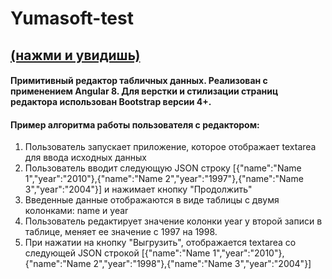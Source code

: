 # Yumasoft-test

## [(нажми и увидишь)](https://a9052681569.github.io/Yumasoft-test/)

#### Примитивный редактор табличных данных. Реализован с применением Angular 8. Для верстки и стилизации страниц редактора использован Bootstrap версии 4+.



#### Пример алгоритма работы пользователя с редактором: 
1. Пользователь запускает приложение, которое отображает textarea для ввода исходных 
данных 
2. Пользователь вводит следующую JSON строку 
[{"name":"Name 1","year":"2010"},{"name":"Name 2","year":"1997"},{"name":"Name 3","year":"2004"}] и нажимает кнопку "Продолжить" 
3. Введенные данные отображаются в виде таблицы с двумя колонками: name и year 
4. Пользователь редактирует значение колонки year у второй записи в таблице, меняет ее 
значение с 1997 на 1998.
5. При нажатии на кнопку "Выгрузить", отображается textarea со следующей JSON строкой 
[{"name":"Name 1","year":"2010"},{"name":"Name 2","year":"1998"},{"name":"Name 3","year":"2004"}] 

